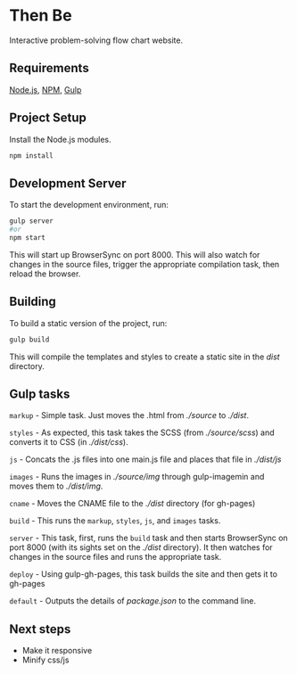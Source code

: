 # Then Be

Interactive problem-solving flow chart website.

## Requirements
[Node.js](https://nodejs.org/), [NPM](https://www.npmjs.com/), [Gulp](http://gulpjs.com/)

## Project Setup

Install the Node.js modules.

```bash
npm install
```

## Development Server

To start the development environment, run:

```bash
gulp server
#or
npm start
```

This will start up BrowserSync on port 8000. This will also watch for changes in the source files, trigger the appropriate compilation task, then reload the browser.


## Building

To build a static version of the project, run:

```bash
gulp build
```

This will compile the templates and styles to create a static site in the *dist* directory.


## Gulp tasks

`markup` - Simple task. Just moves the .html from *./source* to *./dist*.

`styles` - As expected, this task takes the SCSS (from *./source/scss*) and converts it to CSS (in *./dist/css*).

`js` - Concats the .js files into one main.js file and places that file in *./dist/js*

`images` - Runs the images in *./source/img* through gulp-imagemin and moves them to *./dist/img*.

`cname` - Moves the CNAME file to the *./dist* directory (for gh-pages)

`build` - This runs the `markup`, `styles`, `js`, and `images` tasks.

`server` - This task, first, runs the `build` task and then starts BrowserSync on port 8000 (with its sights set on the *./dist* directory). It then watches for changes in the source files and runs the appropriate task.

`deploy` - Using gulp-gh-pages, this task builds the site and then gets it to gh-pages

`default` - Outputs the details of *package.json* to the command line.

## Next steps
- Make it responsive
- Minify css/js
